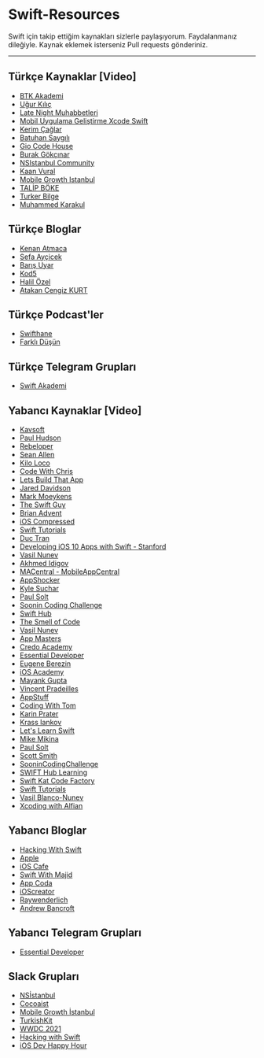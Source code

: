 # Swift-Resources

Swift için takip ettiğim kaynakları sizlerle paylaşıyorum. Faydalanmanız dileğiyle. Kaynak eklemek isterseniz Pull requests gönderiniz.

----------

Türkçe Kaynaklar [Video]
-------------
 - [BTK Akademi](https://www.btkakademi.gov.tr/portal/)
 - [Uğur Kılıç](https://www.youtube.com/@urklc)
 - [Late Night Muhabbetleri](https://www.youtube.com/channel/UCjVMKSrhru8KSirbfzzFHpw)
 - [Mobil Uygulama Geliştirme Xcode Swift](https://www.youtube.com/channel/UCdzM1zLR0g1aU6tqZ8xuGzA)
 - [Kerim Çağlar](https://www.youtube.com/channel/UCKwEqVrO0t4WYOmN5kvmczA)
 - [Batuhan Saygılı](https://www.youtube.com/channel/UCHT7EaPiP0AItdTF7E9eTCw)
 - [Gio Code House](https://www.youtube.com/channel/UCF4b2yQei_5CcRwMeYG-hig)
 - [Burak Gökçınar](https://www.youtube.com/channel/UCz0MSOy_CIt32ISVz4KPnFA)
 - [NSIstanbul Community](https://www.youtube.com/channel/UC4EltqGnSy6t5AjMficZv5w)
 - [Kaan Vural](https://www.youtube.com/user/kaan0061)
 - [Mobile Growth Istanbul](https://www.youtube.com/c/MobileGrowthIstanbul)
 - [TALİP BÖKE](https://www.youtube.com/channel/UChVG3xjDbK2Dpdgx_Wc6OZw)
 - [Turker Bilge](https://www.youtube.com/c/TurkerBilge)
 - [Muhammed Karakul](https://www.youtube.com/channel/UCk5IH4dGZLcKmsHIYatGMxw)

Türkçe Bloglar 
-------------
- [Kenan Atmaca](http://kenanatmaca.com/)
- [Sefa Ayçicek](http://sefaaycicek.com/)
- [Barış Uyar](http://www.barisuyar.com)
- [Kod5](http://kod5.org/category/programlama/swift/)
- [Halil Özel](https://medium.com/@halilozel1903)
- [Atakan Cengiz KURT](https://www.atakancengizkurt.com)

Türkçe Podcast'ler
-------------
 - [Swifthane](https://open.spotify.com/show/6ybOg9JrqbLBUDokL0R5eY)
 - [Farklı Düşün](https://open.spotify.com/show/3imVa0uYZnmgrqKHj3o8Sq?si=BXOu-8xTTYu5rI4VD3L26A&dl_branch=1)

Türkçe Telegram Grupları
-------------
 - [Swift Akademi](http://t.me/swiftakademi)
 
Yabancı Kaynaklar [Video]
-------------
 - [Kavsoft](https://www.youtube.com/c/Kavsoft)
 - [Paul Hudson](https://www.youtube.com/c/PaulHudson)
 - [Rebeloper](https://www.youtube.com/c/Rebeloper)
 - [Sean Allen](https://www.youtube.com/c/SeanAllen)
 - [Kilo Loco](https://www.youtube.com/c/KiloLoco)
 - [Code With Chris](https://www.youtube.com/user/CodeWithChris)
 - [Lets Build That App](https://www.youtube.com/c/LetsBuildThatApp)
 - [Jared Davidson](https://www.youtube.com/c/Archetapp) 
 - [Mark Moeykens](https://www.youtube.com/c/MarkMoeykens)
 - [The Swift Guy](https://www.youtube.com/channel/UC-d1NWv5IWtIkfH47ux4dWA)
 - [Brian Advent](https://www.youtube.com/channel/UCysEngjfeIYapEER9K8aikw)
 - [iOS Compressed](https://www.youtube.com/channel/UCqndzS37vNHVrqLVAKEP2HQ)
 - [Swift Tutorials](https://www.youtube.com/channel/UC8UlXXAlPiBsV-rKvMh_T0g)
 - [Duc Tran](https://www.youtube.com/channel/UCvPFGq6luCqAVGiFpzTvkIA)
 - [Developing iOS 10 Apps with Swift - Stanford](https://itunes.apple.com/us/course/developing-ios-10-apps-with-swift/id1198467120)
 - [Vasil Nunev](https://www.youtube.com/channel/UCAeJCNyDzN1NxKD2IdCC7Pw/videos)
 - [Akhmed Idigov](https://www.youtube.com/channel/UC8hkrhsfC5Df1YwCAqpDwIw/videos)
 - [MACentral - MobileAppCentral](https://www.youtube.com/channel/UCFW2k9hG2x_osZRvPk6pasQ/videos)
 - [AppShocker](https://www.youtube.com/user/AnimusVitaeX)
 - [Kyle Suchar](https://www.youtube.com/channel/UC-XsEE_k78ExQSKFl905GDQ)
 - [Paul Solt](https://www.youtube.com/user/PaulSolt)
 - [Soonin Coding Challenge](https://www.youtube.com/channel/UCKyREAKyoyY5vxxv33pgEPQ)
 - [Swift Hub](https://www.youtube.com/channel/UCrnb1e8Krh8_X1gsxysq2HA)
 - [The Smell of Code](https://www.youtube.com/channel/UCr3QUqbwdiKaSQ_W_2feYbQ)
 - [Vasil Nunev](https://www.youtube.com/channel/UCAeJCNyDzN1NxKD2IdCC7Pw)
 - [App Masters](https://www.youtube.com/c/AppMasters) 
 - [Credo Academy](https://www.youtube.com/c/CredoAcademy) 
 - [Essential Developer](https://www.youtube.com/c/EssentialDeveloper) 
 - [Eugene Berezin](https://www.youtube.com/c/EugeneBerezin) 
 - [iOS Academy](https://www.youtube.com/c/iOSAcademy)
 - [Mayank Gupta](https://www.youtube.com/c/mayankIndia)
 - [Vincent Pradeilles](https://www.youtube.com/c/VincentPradeilles)
 - [AppStuff](https://www.youtube.com/channel/UCHaYcy9627HPl6YTwKrYBAw)
 - [Coding With Tom](https://www.youtube.com/channel/UCX97eb4jTsAyaDSqEvwZlRw)
 - [Karin Prater](https://www.youtube.com/c/PhysicsNerdDev)
 - [Krass Iankov](https://www.youtube.com/c/KrassIankov)
 - [Let's Learn Swift](https://www.youtube.com/channel/UC_0srkcd_tioJrb11wBCdEQ)
 - [Mike Mikina](https://www.youtube.com/channel/UCZVk_jOoXCPL9c6YKuMDJjA)
 - [Paul Solt](https://www.youtube.com/c/PaulSolt)
 - [Scott Smith](https://www.youtube.com/c/ScottSmithDev)
 - [SooninCodingChallenge](https://www.youtube.com/c/SooninCodingChallenge)
 - [SWIFT Hub Learning](https://www.youtube.com/c/SWIFTHub)
 - [Swift Kat Code Factory](https://www.youtube.com/channel/UCursmZEXw28Uq1jQhzBrLzw)
 - [Swift Tutorials](https://www.youtube.com/channel/UC8UlXXAlPiBsV-rKvMh_T0g)
 - [Vasil Blanco-Nunev](https://www.youtube.com/c/VasilNunev)
 - [Xcoding with Alfian](https://www.youtube.com/c/XcodingwithAlfian)

Yabancı Bloglar 
-------------
 - [Hacking With Swift](https://www.hackingwithswift.com/)
 - [Apple](https://developer.apple.com/library/content/documentation/Swift/Conceptual/Swift_Programming_Language/TheBasics.html)
 - [iOS Cafe](https://ios.cafe/)
 - [Swift With Majid](https://swiftwithmajid.com/)
 - [App Coda](http://www.appcoda.com/tutorials/ios/)
 - [iOScreator](https://www.ioscreator.com/)
 - [Raywenderlich](https://www.raywenderlich.com/category/swift)
 - [Andrew Bancroft](https://www.andrewcbancroft.com/category/software-development/ios-mac/swift/)

Yabancı Telegram Grupları
-------------
 - [Essential Developer](https://t.me/essentialdeveloper)
   
Slack Grupları 
-------------
 - [NSİstanbul](https://nsistanbul.slack.com/)
 - [Cocoaist](https://cocoaist.slack.com/)
 - [Mobile Growth İstanbul](https://mobilegrowthist.slack.com/)
 - [TurkishKit](https://turkishkit.slack.com/)
 - [WWDC 2021](https://wwdc-2021.slack.com/)
 - [Hacking with Swift](https://hackingwithswift.slack.com/)
 - [iOS Dev Happy Hour](https://iosdevhappyhour.slack.com/)

